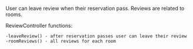 User can leave review when their reservation pass. Reviews are related to rooms.

ReviewController functions:

    -leaveReview() - after reservation passes user can leave their review
    -roomReviews() - all reviews for each room